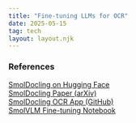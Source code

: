 ```yaml
---
title: "Fine-tuning LLMs for OCR"
date: 2025-05-15
tag: tech
layout: layout.njk
---
```

### References

[SmolDocling on Hugging Face](https://huggingface.co/ds4sd/SmolDocling-256M-preview)  
[SmolDocling Paper (arXiv)](https://arxiv.org/pdf/2503.11576)  
[SmolDocling OCR App (GitHub)](https://github.com/AIAnytime/SmolDocling-OCR-App)  
[SmolVLM Fine-tuning Notebook](https://github.com/huggingface/smollm/blob/main/vision/finetuning/Smol_VLM_FT.ipynb)

